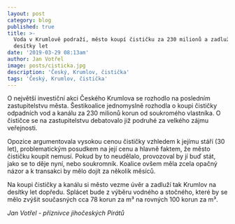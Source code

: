 ```yaml
---
layout: post
category: blog
published: true
title: >-
  Voda v Krumlově podraží, město koupí čističku za 230 milionů a zadluží se na
  desítky let
date: '2019-03-29 08:13am'
author: Jan Votřel
image: posts/cisticka.jpg
description: 'Český, Krumlov, čistička'
tags: 'Český, Krumlov, čistička'
---
```

O největší investiční akci Českého Krumlova se rozhodlo na posledním zastupitelstvu města. Šestikoalice jednomyslně rozhodla o koupi čističky odpadních vod a kanálu za 230 milionů korun od soukromého vlastníka. O čističce se na zastupitelstvu debatovalo již podruhé za velkého zájmu veřejnosti. 

Opozice argumentovala vysokou cenou čističky vzhledem k jejímu stáří (30 let), problematickým posudkem na její cenu a hlavně faktem, že město čističku koupit nemusí. Pokud by to neudělalo, provozoval by jí buď stát, jako se to děje nyní, nebo soukromník. Koalice ovšem měla zcela opačný názor a k transakci by mělo dojít za několik měsíců. 



Na koupi čističky a kanálu si město vezme úvěr a zadluží tak Krumlov na desítky let dopředu. Splácet bude z výběru vodného a stočného, které by se mělo zvýšit současných cca 78 korun za m³ na rovných 100 korun za m³.

_Jan Votřel - příznivce jihočeských Pirátů_
